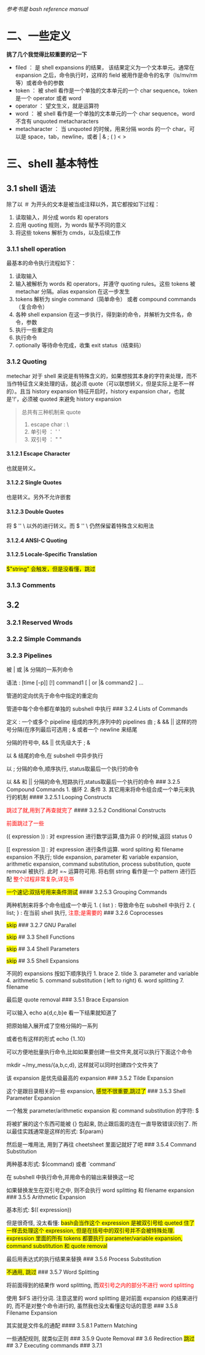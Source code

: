 *参考书是 bash reference manual*
# 二、一些定义
**挑了几个我觉得比较重要的记一下**
- filed ： 是 shell expansions 的结果， 该结果定义为一个文本单元。通常在 expansion 之后，命令执行时，这样的 field 被用作是命令的名字（ls/mv/rm等）或者命令的参数
- token ： 被 shell 看作是一个单独的文本单元的一个 char sequence。token 是一个 operator 或者 word
- operator ： 望文生义，就是运算符
- word ： 被 shell 看作是一个单独的文本单元的一个 char sequence。word 不含有 unquoted metacharacters
- metacharacter ： 当 unquoted 的时候，用来分隔 words 的一个 char。可以是 space，tab，newline，或者 | & ; ( ) < >
# 三、shell 基本特性
## 3.1 shell 语法
除了以 ＃ 为开头的文本是被当成注释以外，其它都按如下过程：
1. 读取输入，并分成 words 和 operators
2. 应用 quoting 规则，为 words 赋予不同的意义
3. 将这些 tokens 解析为 cmds，以及后续工作
### 3.1.1 shell operation
最基本的命令执行流程如下：
1. 读取输入
2. 输入被解析为 words 和 operators，并遵守 quoting rules。这些 tokens 被 metachar 分隔。alias expansion 在这一步发生
3. tokens 解析为 single command（简单命令） 或者 compound commands（复合命令）
4. 各种 shell expansion 在这一步执行，得到新的命令，并解析为文件名，命令，参数
5. 执行一些重定向
6. 执行命令
7. optionally 等待命令完成，收集 exit status（结束码）
### 3.1.2 Quoting
metechar 对于 shell 来说是有特殊含义的，如果想按其本身的字符来处理，而不当作特征含义来处理的话，就必须 quote（可以联想转义，但是实际上是不一样的）。且当 history expansion 特征开启时，history expansion char，也就是'!'，必须被 quoted 来避免 history expansion
> 总共有三种机制来 quote
> 1. escape char : \
> 2. 单引号 ： ' '
> 3. 双引号 ： " "
#### 3.1.2.1 Escape Character
也就是转义。
#### 3.1.2.2 Single Quotes
也是转义。另外不允许嵌套
#### 3.1.2.3 Double Quotes
将 $ '' \ 以外的进行转义。而 $ '' \ 仍然保留着特殊含义和用法
#### 3.1.2.4 ANSI-C Quoting
#### 3.1.2.5 Locale-Specific Translation
<font style="background: yellow">$"string" 会触发，但是没看懂，跳过</font>
### 3.1.3 Comments
## 3.2
### 3.2.1 Reserved Wrods
### 3.2.2 Simple Commands
### 3.2.3 Pipelines
<p> 被 | 或 |& 分隔的一系列命令
<p> 语法 : [time [-p]] [!] command1 [ | or |& command2 ] ...
<p> 管道的定向优先于命令中指定的重定向
<p> 管道中每个命令都在单独的 subshell 中执行
### 3.2.4 Lists of Commands
<p> 定义 : 一个或多个 pipeline 组成的序列,序列中的 pipelines 由 ; & && || 这样的符号分隔(在序列最后可选用 ; & 或者一个 newline 来结尾
<p> 分隔的符号中, && || 优先级大于 ; &
<p> 以 & 结尾的命令,在 subshell 中异步执行
<p> 以 ; 分隔的命令,顺序执行, status取最后一个执行的命令
<p> 以 && 和 || 分隔的命令,短路执行,status取最后一个执行的命令
### 3.2.5 Compound Commands
1. 循环
2. 条件
3. 其它用来将命令组合成一个单元来执行的机制
#### 3.2.5.1 Looping Constructs
<p><font color=" red">跳过了就,用到了再查就完了</font>
#### 3.2.5.2 Conditional Constructs
<p><font color=" red">前面跳过了一些</font>
<p> (( expression )) : 对 expression 进行数学运算,值为非 0 的时候,返回 status 0
<p> [[ expression ]] : 对 expression 进行条件运算. word spliting 和 filename expansion 不执行; tilde expansion, parameter 和 variable expansion, arithmetic expansion, command substitution, process substitution, quote removal 被执行. 此时 =~ 运算符可用. 将右侧 string 看作是一个 pattern 进行匹配 <font color=" red">整个过程非常复杂,详见书</font>
<p> <font style="background: yellow">一个速记:双括号用来条件测试</font>
#### 3.2.5.3 Grouping Commands
<p> 两种机制来将多个命令组成一个单元
1. ( list ) : 导致命令在 subshell 中执行
2. { list; } : 在当前 shell 执行, <font color=" red">注意;是需要的</font>
### 3.2.6 Coprocesses
<p> <font style="background: yellow">skip</font>
### 3.2.7 GNU Parallel
<p> <font style="background: yellow">skip</font>
## 3.3 Shell Functions
<p> <font style="background: yellow">skip</font>
## 3.4 Shell Parameters
<p> <font style="background: yellow">skip</font>
## 3.5 Shell Expansions
<p> 不同的 expansions 按如下顺序执行
1. brace
2. tilde
3. parameter and variable
4. arithmetic
5. command substitution ( left to right)
6. word splitting
7. filename
<p> 最后是 quote removal
### 3.5.1 Brace Expansion
<p> 可以输入 echo a{d,c,b}e 看一下结果就知道了
<p> 把原始输入展开成了空格分隔的一系列
<p> 或者也有这样的形式 echo {1..10}
<p> 可以方便地批量执行命令,比如如果要创建一些文件夹,就可以执行下面这个命令
<p> mkdir ~/my_mess/{a,b,c,d}, 这样就可以同时创建四个文件夹了
<p> 该 expansion 是优先级最高的 expansion
### 3.5.2 Tilde Expansion
<p> 这个是跟目录相关的一些 expansion, <font style="background: yellow">感觉不很重要,跳过了</font>
### 3.5.3 Shell Parameter Expansion
<p> 一个触发 parameter/arithmetic expansion 和 command substitution 的字符: $
<p> 将被扩展的这个东西可能被 {} 包起来, 防止跟后面的连在一直导致错误识别了. 所以最佳实践通常是这样的形式: ${param}
<p> 然后是一堆用法, 用到了再往 cheetsheet 里面记就好了吧
### 3.5.4 Command Substitution
<p> 两种基本形式: $(command) 或者 `command`
<p> 在 subshell 中执行命令,并用命令的输出来替换这一坨
<p> 如果替换发生在双引号之中, 则不会执行 word splitting 和 filename expansion
### 3.5.5 Arithmetic Expansion
<p> 基本形式: $(( expression))
<p> 但是很奇怪, 没太看懂: <font style="background: yellow">bash会当作这个 expression 是被双引号给 queted 住了一样去处理这个 expression, 但是在括号中的双引号并不会被特殊处理. expression 里面的所有 tokens 都要执行 parameter/variable expansion, command substitution 和 quote removal</font>
<p> 最后用表达式的执行结果来替换
### 3.5.6 Process Substitution
<p> <font style="background: yellow">不通用, 跳过</font>
### 3.5.7 Word Splitting
<p> 将前面得到的结果作 word splitting, 而<font color=" red">双引号之内的部分不进行 word splitting</font>
<p> 使用 $IFS 进行分词. 注意这里的 word splitting 是对前面 expansion 的结果进行的, 而不是对整个命令进行的, 虽然我也没太看懂这句话的意思
### 3.5.8 Filename Expansion
<p> 其实就是文件名的通配
#### 3.5.8.1 Pattern Matching
<p> 一些通配规则, 就类似正则
### 3.5.9 Quote Removal
## 3.6 Redirection
<font style="background: yellow">跳过</font>
## 3.7 Executing commands
### 3.7.1 

